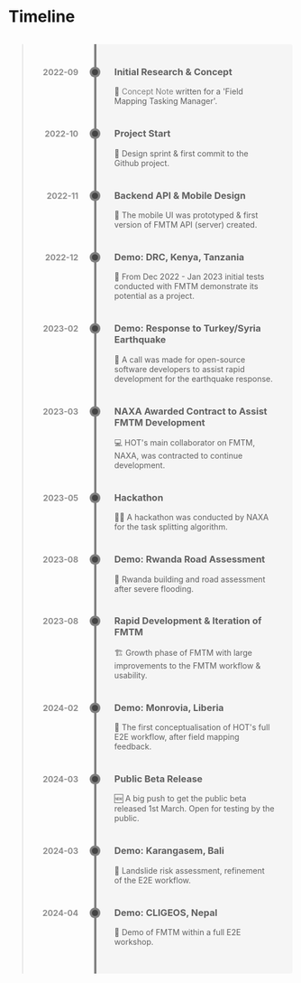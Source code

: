 # Timeline

<!-- markdownlint-disable -->

> <div style="border-left: 4px solid gray; border-radius: 0 4px 4px 0; background: rgba(200, 200, 200, 0.15); margin: 2rem auto; padding: 1rem 2rem; position: relative; text-align: center; margin-left: 7rem;">
>
> <div style="text-align: left; position: relative; padding-bottom: 1rem; margin-bottom: 1rem;">
> <div style="position: absolute; left: -10rem; text-align: right; font-size: 0.9rem; font-weight: 700; opacity: 0.7; min-width: 6rem; top: 2px;">2022-09</div>
>
> <h3>Initial Research & Concept</h3>
> 🔬 <a style="text-decoration:none;color:grey;" href="https://docs.google.com/document/d/1adG2pXuMXI0wPbR_09ASORMx2gcVn0H6nsCNNGG7tpM/edit#heading=h.k45v77hc1cu1">Concept Note</a> written for a 'Field Mapping Tasking Manager'.
>
> <div style="position: absolute; box-shadow: 0 0 0 4px gray; left: -2.5rem; background: #444; border-radius: 50%; height: 11px; width: 11px; top: 5px;"></div>
> </div>
>
> <div style="text-align: left; position: relative; padding-bottom: 1rem; margin-bottom: 1rem;">
> <div style="position: absolute; left: -10rem; text-align: right; font-size: 0.9rem; font-weight: 700; opacity: 0.7; min-width: 6rem; top: 2px;">2022-10</div>
>
> <h3>Project Start</h3>
> 🏁 Design sprint & first commit to the Github project.
>
> <div style="position: absolute; box-shadow: 0 0 0 4px gray; left: -2.5rem; background: #444; border-radius: 50%; height: 11px; width: 11px; top: 5px;"></div>
> </div>
>
> <div style="text-align: left; position: relative; padding-bottom: 1rem; margin-bottom: 1rem;">
> <div style="position: absolute; left: -10rem; text-align: right; font-size: 0.9rem; font-weight: 700; opacity: 0.7; min-width: 6rem; top: 2px;">2022-11</div>
>
> <h3>Backend API & Mobile Design</h3>
> 📱 The mobile UI was prototyped & first version of FMTM API (server) created.
>
> <div style="position: absolute; box-shadow: 0 0 0 4px gray; left: -2.5rem; background: #444; border-radius: 50%; height: 11px; width: 11px; top: 5px;"></div>
> </div>
>
> <div style="text-align: left; position: relative; padding-bottom: 1rem; margin-bottom: 1rem;">
> <div style="position: absolute; left: -10rem; text-align: right; font-size: 0.9rem; font-weight: 700; opacity: 0.7; min-width: 6rem; top: 2px;">2022-12</div>
>
> <h3>Demo: DRC, Kenya, Tanzania</h3>
> 🚀 From Dec 2022 - Jan 2023 initial tests conducted with FMTM demonstrate its potential as a project.
>
> <div style="position: absolute; box-shadow: 0 0 0 4px gray; left: -2.5rem; background: #444; border-radius: 50%; height: 11px; width: 11px; top: 5px;"></div>
> </div>
>
> <div style="text-align: left; position: relative; padding-bottom: 1rem; margin-bottom: 1rem;">
> <div style="position: absolute; left: -10rem; text-align: right; font-size: 0.9rem; font-weight: 700; opacity: 0.7; min-width: 6rem; top: 2px;">2023-02</div>
>
> <h3>Demo: Response to Turkey/Syria Earthquake</h3>
> 🚀 A call was made for open-source software developers to assist rapid development for the earthquake response.
>
> <div style="position: absolute; box-shadow: 0 0 0 4px gray; left: -2.5rem; background: #444; border-radius: 50%; height: 11px; width: 11px; top: 5px;"></div>
> </div>
>
> <div style="text-align: left; position: relative; padding-bottom: 1rem; margin-bottom: 1rem;">
> <div style="position: absolute; left: -10rem; text-align: right; font-size: 0.9rem; font-weight: 700; opacity: 0.7; min-width: 6rem; top: 2px;">2023-03</div>
>
> <h3>NAXA Awarded Contract to Assist FMTM Development</h3>
> 💻 HOT's main collaborator on FMTM, NAXA, was contracted to continue development.
>
> <div style="position: absolute; box-shadow: 0 0 0 4px gray; left: -2.5rem; background: #444; border-radius: 50%; height: 11px; width: 11px; top: 5px;"></div>
> </div>
>
> <div style="text-align: left; position: relative; padding-bottom: 1rem; margin-bottom: 1rem;">
> <div style="position: absolute; left: -10rem; text-align: right; font-size: 0.9rem; font-weight: 700; opacity: 0.7; min-width: 6rem; top: 2px;">2023-05</div>
>
> <h3>Hackathon</h3>
> 👨‍💻 A hackathon was conducted by NAXA for the task splitting algorithm.
>
> <div style="position: absolute; box-shadow: 0 0 0 4px gray; left: -2.5rem; background: #444; border-radius: 50%; height: 11px; width: 11px; top: 5px;"></div>
> </div>
>
> <div style="text-align: left; position: relative; padding-bottom: 1rem; margin-bottom: 1rem;">
> <div style="position: absolute; left: -10rem; text-align: right; font-size: 0.9rem; font-weight: 700; opacity: 0.7; min-width: 6rem; top: 2px;">2023-08</div>
>
> <h3>Demo: Rwanda Road Assessment</h3>
> 🚀 Rwanda building and road assessment after severe flooding.
>
> <div style="position: absolute; box-shadow: 0 0 0 4px gray; left: -2.5rem; background: #444; border-radius: 50%; height: 11px; width: 11px; top: 5px;"></div>
> </div>
>
> <div style="text-align: left; position: relative; padding-bottom: 1rem; margin-bottom: 1rem;">
> <div style="position: absolute; left: -10rem; text-align: right; font-size: 0.9rem; font-weight: 700; opacity: 0.7; min-width: 6rem; top: 2px;">2023-08</div>
>
> <h3>Rapid Development & Iteration of FMTM</h3>
> 🏗️ Growth phase of FMTM with large improvements to the FMTM workflow & usability.
>
> <div style="position: absolute; box-shadow: 0 0 0 4px gray; left: -2.5rem; background: #444; border-radius: 50%; height: 11px; width: 11px; top: 5px;"></div>
> </div>
>
> <div style="text-align: left; position: relative; padding-bottom: 1rem; margin-bottom: 1rem;">
> <div style="position: absolute; left: -10rem; text-align: right; font-size: 0.9rem; font-weight: 700; opacity: 0.7; min-width: 6rem; top: 2px;">2024-02</div>
>
> <h3>Demo: Monrovia, Liberia</h3>
> 🚀 The first conceptualisation of HOT's full E2E workflow, after field mapping feedback.
>
> <div style="position: absolute; box-shadow: 0 0 0 4px gray; left: -2.5rem; background: #444; border-radius: 50%; height: 11px; width: 11px; top: 5px;"></div>
> </div>
>
> <div style="text-align: left; position: relative; padding-bottom: 1rem; margin-bottom: 1rem;">
> <div style="position: absolute; left: -10rem; text-align: right; font-size: 0.9rem; font-weight: 700; opacity: 0.7; min-width: 6rem; top: 2px;">2024-03</div>
>
> <h3>Public Beta Release</h3>
> 🆕 A big push to get the public beta released 1st March. Open for testing by the public.
>
> <div style="position: absolute; box-shadow: 0 0 0 4px gray; left: -2.5rem; background: #444; border-radius: 50%; height: 11px; width: 11px; top: 5px;"></div>
> </div>
>
> <div style="text-align: left; position: relative; padding-bottom: 1rem; margin-bottom: 1rem;">
> <div style="position: absolute; left: -10rem; text-align: right; font-size: 0.9rem; font-weight: 700; opacity: 0.7; min-width: 6rem; top: 2px;">2024-03</div>
>
> <h3>Demo: Karangasem, Bali</h3>
> 🚀 Landslide risk assessment, refinement of the E2E workflow.
>
> <div style="position: absolute; box-shadow: 0 0 0 4px gray; left: -2.5rem; background: #444; border-radius: 50%; height: 11px; width: 11px; top: 5px;"></div>
> </div>
>
> <div style="text-align: left; position: relative; padding-bottom: 1rem; margin-bottom: 1rem;">
> <div style="position: absolute; left: -10rem; text-align: right; font-size: 0.9rem; font-weight: 700; opacity: 0.7; min-width: 6rem; top: 2px;">2024-04</div>
>
> <h3>Demo: CLIGEOS, Nepal</h3>
> 🚀 Demo of FMTM within a full E2E workshop.
>
> <div style="position: absolute; box-shadow: 0 0 0 4px gray; left: -2.5rem; background: #444; border-radius: 50%; height: 11px; width: 11px; top: 5px;"></div>
> </div>
> </div>

<!-- markdownlint-restore -->
